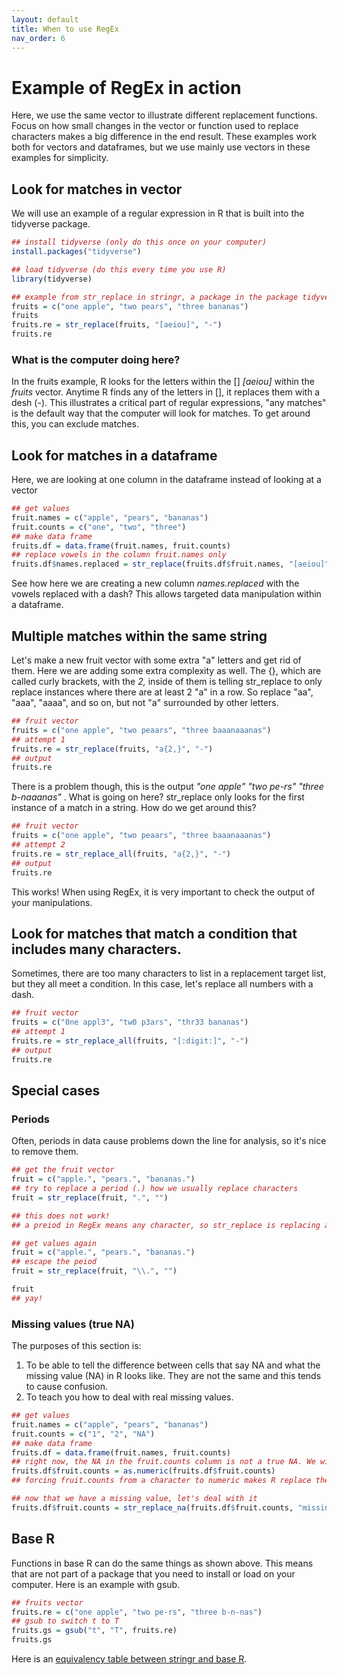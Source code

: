 ```yaml
---
layout: default
title: When to use RegEx
nav_order: 6
---
```

# Example of RegEx in action
Here, we use the same vector to illustrate different replacement functions. Focus on how small changes in the vector or function used to replace characters makes a big difference in the end result. These examples work both for vectors and dataframes, but we use mainly use vectors in these examples for simplicity. 

## Look for matches in vector
We will use an example of a regular expression in R that is built into the tidyverse package. 

```r
## install tidyverse (only do this once on your computer)
install.packages("tidyverse")

## load tidyverse (do this every time you use R)
library(tidyverse)

## example from str_replace in stringr, a package in the package tidyverse
fruits = c("one apple", "two pears", "three bananas")
fruits
fruits.re = str_replace(fruits, "[aeiou]", "-")
fruits.re
```
### What is the computer doing here?
In the fruits example, R looks for the letters within the [] <em>[aeiou]</em> within the <em>fruits</em> vector. Anytime R finds any of the letters in [], it replaces them with a desh (-). This illustrates a critical part of regular expressions, "any matches" is the default way that the computer will look for matches. To get around this, you can exclude matches.

## Look for matches in a dataframe
Here, we are looking at one column in the dataframe instead of looking at a vector

```r
## get values
fruit.names = c("apple", "pears", "bananas")
fruit.counts = c("one", "two", "three")
## make data frame
fruits.df = data.frame(fruit.names, fruit.counts)
## replace vowels in the column fruit.names only
fruits.df$names.replaced = str_replace(fruits.df$fruit.names, "[aeiou]", "-")
```
See how here we are creating a new column <em>names.replaced</em> with the vowels replaced with a dash? This allows targeted data manipulation within a dataframe. 

## Multiple matches within the same string
Let's make a new fruit vector with some extra "a" letters and get rid of them.
Here we are adding some extra complexity as well. The {}, which are called curly brackets, with the <em>2,</em> inside of them is telling str_replace to only replace instances where there are at least 2 "a" in a row. So replace "aa", "aaa", "aaaa", and so on, but not "a" surrounded by other letters.

```r
## fruit vector
fruits = c("one apple", "two peaars", "three baaanaaanas")
## attempt 1 
fruits.re = str_replace(fruits, "a{2,}", "-")
## output
fruits.re
```
There is a problem though, this is the output <em> "one apple"       "two pe-rs"       "three b-naaanas" </em>. What is going on here? str_replace only looks for the first instance of a match in a string. How do we get around this?

```r
## fruit vector
fruits = c("one apple", "two peaars", "three baaanaaanas")
## attempt 2 
fruits.re = str_replace_all(fruits, "a{2,}", "-")
## output
fruits.re
```
This works! When using RegEx, it is very important to check the output of your manipulations. 

## Look for matches that match a condition that includes many characters. 
Sometimes, there are too many characters to list in a replacement target list, but they all meet a condition. In this case, let's replace all numbers with a dash.

```r
## fruit vector
fruits = c("0ne appl3", "tw0 p3ars", "thr33 bananas")
## attempt 1 
fruits.re = str_replace_all(fruits, "[:digit:]", "-")
## output
fruits.re
```


## Special cases
### Periods
Often, periods in data cause problems down the line for analysis, so it's nice to remove them. 

```r
## get the fruit vector
fruit = c("apple.", "pears.", "bananas.")
## try to replace a period (.) how we usually replace characters
fruit = str_replace(fruit, ".", "")

## this does not work!
## a preiod in RegEx means any character, so str_replace is replacing any first instance of a character (the first letter of the word in this case) with nothing

## get values again
fruit = c("apple.", "pears.", "bananas.")
## escape the peiod 
fruit = str_replace(fruit, "\\.", "")

fruit
## yay!
```

### Missing values (true NA) 
The purposes of this section is:
1. To be able to tell the difference between cells that say NA and what the missing value (NA) in R looks like. They are not the same and this tends to cause confusion. 
2. To teach you how to deal with real missing values.

```r
## get values
fruit.names = c("apple", "pears", "bananas")
fruit.counts = c("1", "2", "NA")
## make data frame
fruits.df = data.frame(fruit.names, fruit.counts)
## right now, the NA in the fruit.counts column is not a true NA. We will convert it to a true NA here for the sake of this example
fruits.df$fruit.counts = as.numeric(fruits.df$fruit.counts)
## forcing fruit.counts from a character to numeric makes R replace the non number characters with missing values, NA. 

## now that we have a missing value, let's deal with it
fruits.df$fruit.counts = str_replace_na(fruits.df$fruit.counts, "missing")
```

## Base R
Functions in base R can do the same things as shown above. This means that are not part of a package that you need to install or load on your computer. Here is an example with gsub. 
```r
## fruits vector
fruits.re = c("one apple", "two pe-rs", "three b-n-nas")
## gsub to switch t to T
fruits.gs = gsub("t", "T", fruits.re)
fruits.gs
```
Here is an <a href="https://stringr.tidyverse.org/articles/from-base.html" target="_blank">equivalency table between stringr and base R</a>.

